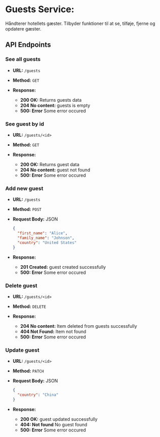 # Guests Service:
Håndterer hotellets gæster.
Tilbyder funktioner til at se, tilføje, fjerne og opdatere gæster.

## API Endpoints

### See all guests

- **URL:** `/guests`
- **Method:** `GET`

- **Response:**

  - **200 OK:** Returns guests data
  - **204 No content:** guests is empty
  - **500: Error** Some error occured

### See guest by id

- **URL:** `/guests/<id>`
- **Method:** `GET`

- **Response:**

  - **200 OK:** Returns guest data
  - **204 No content:** guest not found
  - **500: Error** Some error occured

### Add new guest

- **URL:** `/guests`
- **Method:** `POST`
- **Request Body:** JSON

  ```json
  {
    "first_name": "Alice",
    "family_name": "Johnson",
    "country": "United States"
  }
  ```

- **Response:**

  - **201 Created:** guest created successfully
  - **500: Error** Some error occured

### Delete guest

- **URL:** `/guests/<id>`
- **Method:** `DELETE`

- **Response:**

  - **204 No content:** Item deleted from guests successfully
  - **404 Not Found:** Item not found
  - **500: Error** Some error occured

### Update guest

- **URL:** `/guests/<id>`
- **Method:** `PATCH`
- **Request Body:** JSON

  ```json
  {
    "country": "China"
  }
  ```

- **Response:**

  - **200 OK:** guest updated successfully
  - **404: Not found** No guest found
  - **500: Error** Some error occured

